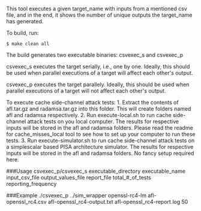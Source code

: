This tool executes a given target_name with inputs from a mentioned csv file, and in the end, it shows the number of unique outputs the target_name has generated.

To build, run:
```
$ make clean all
```

The build generates two executable binaries: csvexec_s and csvexec_p

csvexec_s executes the target serially, i.e., one by one. Ideally, this should be used when parallel executions of a target will affect each other's output.

csvexec_p executes the target parallely. Ideally, this should be used when parallel executions of a target will not affect each other's output.

To execute cache side-channel attack tests:
	1. Extract the contents of afl.tar.gz and radamsa.tar.gz into this folder. This will create folders named afl and radamsa respectively.
	2. Run execute-local.sh to run cache side-channel attack tests on you local computer. The results for respective inputs will be stored in the afl and radamsa folders. Please read the readme for cache_misses_local tool to see how to set up your computer to run these tests.
	3. Run execute-simulator.sh to run cache side-channel attack tests on a simplescalar based PISA architecture simulator. The results for respective inputs will be stored in the afl and radamsa folders. No fancy setup required here.


###Usage
csvexec_p/csvexec_s executable_directory executable_name input_csv_file output_values_file report_file total_#_of_tests reporting_frequency


###Example
./csvexec_p ../sim_wrapper openssl-rc4-lm afl-openssl_rc4.csv afl-openssl_rc4-output.txt afl-openssl_rc4-report.log 50

